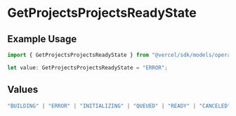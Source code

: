 # GetProjectsProjectsReadyState

## Example Usage

```typescript
import { GetProjectsProjectsReadyState } from "@vercel/sdk/models/operations/getprojects.js";

let value: GetProjectsProjectsReadyState = "ERROR";
```

## Values

```typescript
"BUILDING" | "ERROR" | "INITIALIZING" | "QUEUED" | "READY" | "CANCELED"
```